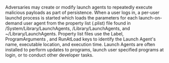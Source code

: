 Adversaries may create or modify launch agents to repeatedly execute malicious payloads as part of persistence. When a user logs in, a per-user launchd process is started which loads the parameters for each launch-on-demand user agent from the property list (.plist) file found in /System/Library/LaunchAgents, /Library/LaunchAgents, and ~/Library/LaunchAgents. Property list files use the Label, ProgramArguments , and RunAtLoad keys to identify the Launch Agent's name, executable location, and execution time. Launch Agents are often installed to perform updates to programs, launch user specified programs at login, or to conduct other developer tasks.

